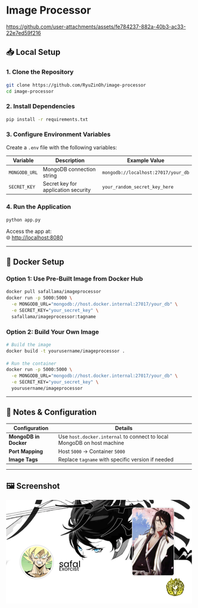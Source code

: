 # Image Processor
https://github.com/user-attachments/assets/fe784237-882a-40b3-ac33-22e7ed59f216


## 📥 Local Setup

### 1. Clone the Repository
```bash
git clone https://github.com/RyuZinOh/image-processor
cd image-processor
```

### 2. Install Dependencies
```bash
pip install -r requirements.txt
```

### 3. Configure Environment Variables
Create a `.env` file with the following variables:

| Variable        | Description                          | Example Value                          |
|-----------------|--------------------------------------|----------------------------------------|
| `MONGODB_URL`   | MongoDB connection string            | `mongodb://localhost:27017/your_db`    |
| `SECRET_KEY`    | Secret key for application security  | `your_random_secret_key_here`          |

### 4. Run the Application
```bash
python app.py
```
Access the app at:  
🌐 [http://localhost:8080](http://localhost:8080)

---

## 🐳 Docker Setup

### Option 1: Use Pre-Built Image from Docker Hub
```bash
docker pull safallama/imageprocessor
docker run -p 5000:5000 \
  -e MONGODB_URL="mongodb://host.docker.internal:27017/your_db" \
  -e SECRET_KEY="your_secret_key" \
  safallama/imageprocessor:tagname
```

### Option 2: Build Your Own Image
```bash
# Build the image
docker build -t yourusername/imageprocessor .

# Run the container
docker run -p 5000:5000 \
  -e MONGODB_URL="mongodb://host.docker.internal:27017/your_db" \
  -e SECRET_KEY="your_secret_key" \
  yourusername/imageprocessor
```

---

## 📝 Notes & Configuration

| Configuration              | Details                                                                 |
|---------------------------|-------------------------------------------------------------------------|
| **MongoDB in Docker**     | Use `host.docker.internal` to connect to local MongoDB on host machine  |
| **Port Mapping**          | Host `5000` → Container `5000`                                          |
| **Image Tags**            | Replace `tagname` with specific version if needed                       |

---

## 🖼️ Screenshot
![App Preview](static/safal_profile.png)

